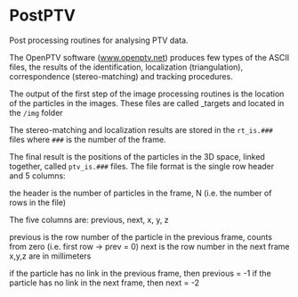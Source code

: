 PostPTV
=======

Post processing routines for analysing PTV data.

The OpenPTV software (www.openptv.net) produces few types of the ASCII files, the results of the identification, localization
(triangulation), correspondence (stereo-matching) and tracking procedures. 

The output of the first step of the image processing routines is the location of the particles in the images. These files are called _targets
and located in the `/img` folder


The stereo-matching and localization results are stored in the `rt_is.###` files where `###` is the number of the frame. 


The final result is the positions of the particles in the 3D space, linked together, called `ptv_is.###` files. The file format is
the single row header and 5 columns:

the header is the number of particles in the frame, N (i.e. the number of rows in the file)

The five columns are: previous, next, x, y, z

previous is the row number of the particle in the previous frame, counts from zero (i.e. first row -> prev = 0)
next is the row number in the next frame
x,y,z are in millimeters

if the particle has no link in the previous frame, then previous = -1
if the particle has no link in the next frame, then next = -2




